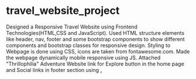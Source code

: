 # travel_website_project
Designed a Responsive Travel Website using Frontend Technologies(HTML,CSS and JavaScript). 
Used HTML structure elements like header, nav, footer and some bootstrap components to show different components and bootstrap classes for responsive design. 
Styling to Webpage is done using CSS, icons are taken from fontawesome.com. 
Made the webpage dynamically mobile responsive using JS. 
Attached "Thrillophilia" Adventure Website link for Explore button in the home page and Social links in footer section using <a href>.
